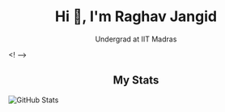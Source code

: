 <h1 align="center">Hi 👋, I'm Raghav Jangid</h1>


<p align="center">Undergrad at IIT Madras</p>

<!
-->
<h2 align="center">My Stats</h2>

<!--
-->
![GitHub Stats](https://github-readme-stats.vercel.app/api?username=Raghav-J402&theme=radical)
